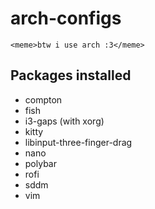 # arch-configs
`<meme>btw i use arch :3</meme>`

## Packages installed
- compton
- fish
- i3-gaps (with xorg)
- kitty
- libinput-three-finger-drag
- nano
- polybar
- rofi
- sddm
- vim

